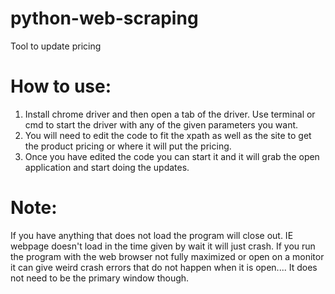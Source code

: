 # python-web-scraping
Tool to update pricing 

# How to use:
1. Install chrome driver and then open a tab of the driver. Use terminal or cmd to start the driver with any of the given parameters you want.
2. You will need to edit the code to fit the xpath as well as the site to get the product pricing or where it will put the pricing.
3. Once you have edited the code you can start it and it will grab the open application and start doing the updates.

# Note:
If you have anything that does not load the program will close out. IE webpage doesn't load in the time given by wait it will just crash.
If you run the program with the web browser not fully maximized or open on a monitor it can give weird crash errors that do not happen when it is open.... It does not need to be the primary window though.
